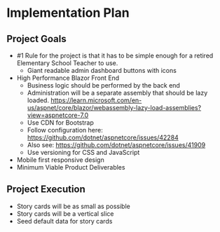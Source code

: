 # Implementation Plan

## Project Goals
* #1 Rule for the project is that it has to be simple enough for a retired Elementary School Teacher to use.
    * Giant readable admin dashboard buttons with icons
* High Performance Blazor Front End
    * Business logic should be performed by the back end
    * Administration will be a separate assembly that should be lazy loaded.  https://learn.microsoft.com/en-us/aspnet/core/blazor/webassembly-lazy-load-assemblies?view=aspnetcore-7.0
    * Use CDN for Bootstrap
    * Follow configuration here: https://github.com/dotnet/aspnetcore/issues/42284
    * Also see:  https://github.com/dotnet/aspnetcore/issues/41909
    * Use versioning for CSS and JavaScript
* Mobile first responsive design    
* Minimum Viable Product Deliverables

## Project Execution
* Story cards will be as small as possible
* Story cards will be a vertical slice
* Seed default data for story cards
